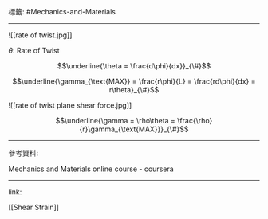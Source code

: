 標籤: #Mechanics-and-Materials 

---

![[rate of twist.jpg]]

$\theta$: Rate of Twist

$$\underline{\theta = \frac{d\phi}{dx}}_{\#}$$

$$\underline{\gamma_{\text{MAX}} = \frac{r\phi}{L} = \frac{rd\phi}{dx} = r\theta}_{\#}$$

![[rate of twist plane shear force.jpg]]

$$\underline{\gamma = \rho\theta = \frac{\rho}{r}\gamma_{\text{MAX}}}_{\#}$$

---

參考資料:

Mechanics and Materials online course - coursera

---

link:

[[Shear Strain]]
